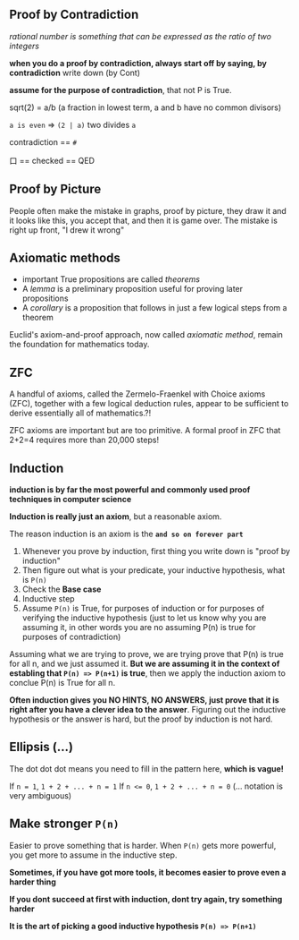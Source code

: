 ## Proof by Contradiction

*rational number is something that can be expressed as the ratio of two integers*

**when you do a proof by contradiction, always start off by saying, by contradiction** write down (by Cont)

**assume for the purpose of contradiction**, that not P is True.

sqrt(2) = a/b (a fraction in lowest term, a and b have no common divisors)

`a is even` => `(2 | a)` two divides `a`

contradiction == `#`

口 == checked == QED

## Proof by Picture

People often make the mistake in graphs, proof by picture, they draw it and it looks like this, you accept that, and then it is game over. The mistake is right up front, "I drew it wrong"

## Axiomatic methods

- important True propositions are called *theorems*
- A *lemma* is a preliminary proposition useful for proving later propositions
- A *corollary* is a proposition that follows in just a few logical steps from a theorem

Euclid's axiom-and-proof approach, now called *axiomatic method*, remain the foundation for mathematics today.

## ZFC

A handful of axioms, called the Zermelo-Fraenkel with Choice axioms (ZFC), together with a few logical deduction rules, appear to be sufficient to derive essentially all of mathematics.?!

ZFC axioms are important but are too primitive. A formal proof in ZFC that 2+2=4 requires more than 20,000 steps!

## Induction

**induction is by far the most powerful and commonly used proof techniques in computer science**

**Induction is really just an axiom**, but a reasonable axiom.

The reason induction is an axiom is the **`and so on forever part`**

1. Whenever you prove by induction, first thing you write down is "proof by induction"
2. Then figure out what is your predicate, your inductive hypothesis, what is `P(n)`
3. Check the **Base case**
4. Inductive step
5. Assume `P(n)` is True, for purposes of induction or for purposes of verifying the inductive hypothesis (just to let us know why you are assuming it, in other words you are no assuming P(n) is true for purposes of contradiction)

Assuming what we are trying to prove, we are trying prove that P(n) is true for all n, and we just assumed it. **But we are assuming it in the context of establing that `P(n) => P(n+1)` is true**, then we apply the induction axiom to conclue P(n) is True for all n.

**Often induction gives you NO HINTS, NO ANSWERS, just prove that it is right after you have a clever idea to the answer**. Figuring out the inductive hypothesis or the answer is hard, but the proof by induction is not hard.

## Ellipsis (...)

The dot dot dot means you need to fill in the pattern here, **which is vague!**

If `n = 1`, `1 + 2 + ... + n = 1`
If `n <= 0`, `1 + 2 + ... + n = 0` (... notation is very ambiguous)

## Make stronger `P(n)`

Easier to prove something that is harder. When `P(n)` gets more powerful, you get more to assume in the inductive step.

**Sometimes, if you have got more tools, it becomes easier to prove even a harder thing**

**If you dont succeed at first with induction, dont try again, try something harder**

**It is the art of picking a good inductive hypothesis `P(n) => P(n+1)`**
